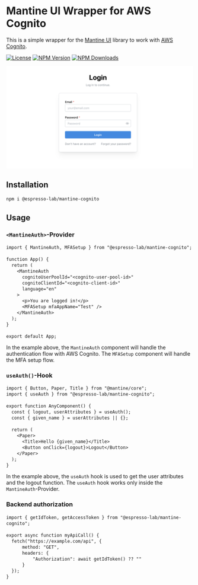 # Mantine UI Wrapper for AWS Cognito

This is a simple wrapper for the [Mantine UI](https://mantine.dev/) library to work with [AWS Cognito](https://aws.amazon.com/cognito/).

[![License](https://img.shields.io/badge/License-MIT-blue)](#license)
[![NPM Version](https://img.shields.io/npm/v/@espresso-lab/mantine-cognito.svg?style=flat)](https://www.npmjs.com/package/@espresso-lab/mantine-cognito)
[![NPM Downloads](https://img.shields.io/npm/d18m/@espresso-lab/mantine-cognito.svg?style=flat)](https://www.npmjs.com/package/@espresso-lab/mantine-cognito)


![image](https://raw.githubusercontent.com/espresso-lab/mantine-cognito/refs/heads/main/docs/screenshot.png)

## Installation

```bash
npm i @espresso-lab/mantine-cognito
```

## Usage

### `<MantineAuth>`-Provider

```tsx
import { MantineAuth, MFASetup } from "@espresso-lab/mantine-cognito";

function App() {
  return (
    <MantineAuth
      cognitoUserPoolId="<cognito-user-pool-id>"
      cognitoClientId="<cognito-client-id>"
      language="en"
    >
      <p>You are logged in!</p>
      <MFASetup mfaAppName="Test" />
    </MantineAuth>
  );
}

export default App;
```

In the example above, the `MantineAuth` component will handle the authentication flow with AWS Cognito. The `MFASetup` component will handle the MFA setup flow.

### `useAuth()`-Hook

```tsx
import { Button, Paper, Title } from "@mantine/core";
import { useAuth } from "@espresso-lab/mantine-cognito";

export function AnyComponent() {
  const { logout, userAttributes } = useAuth();
  const { given_name } = userAttributes || {};

  return (
    <Paper>
      <Title>Hello {given_name}</Title>
      <Button onClick={logout}>Logout</Button>
    </Paper>
  );
}
```

In the example above, the `useAuth` hook is used to get the user attributes and the logout function.
The `useAuth` hook works only inside the `MantineAuth`-Provider.

### Backend authorization

```tsx
import { getIdToken, getAccessToken } from "@espresso-lab/mantine-cognito";

export async function myApiCall() {
  fetch("https://example.com/api", {
      method: "GET",
      headers: {
          "Authorization": await getIdToken() ?? ""
      }
  });
}
```
